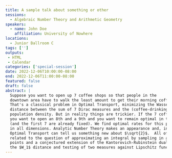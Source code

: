 ```yaml
---
title: A sample talk about something or other
sessions:
  - Algebraic Number Theory and Arithmetic Geometry
speakers:
  - name: John Doe
    affiliation: University of Nowhere
locations:
  - Junior Ballroom C
tags: ['']
outputs:
 - HTML
 - Calendar
categories: ['special-session']
date: 2022-12-06T10:00:00-08:00
end: 2022-12-06T11:00:00-08:00
featured: false
draft: false
abstract: |
  Suppose you want to open up 7 coffee shops so that people in the
  downtown area have to walk the least amount to get their morning coffee.  
  That's a classical problem in Optimal Transport, minimizing the Wasserstein 
  distance between the sum of 7 Dirac measures and the (coffee-drinking) 
  population density. But in reality things are trickier. If the 7 coffee shops go well, 
  you want to open an 8th and a 9th and you want to remain optimal in this respect 
  (and the first 7 are already fixed). We find optimal rates for this problem in $W_2$ 
  in all dimensions. Analytic Number Theory makes an appearance and, in fact, 
  Optimal Transport can tell us something new about $\sqrt{2}$.  All of this is also 
  related to the question of approximating an integral by sampling in a number of 
  points and a conjectured extension of the Kantorovich-Rubinstein duality regarding
  the $W_1$ distance and testing of two measures against Lipschitz functions. 
---
```

